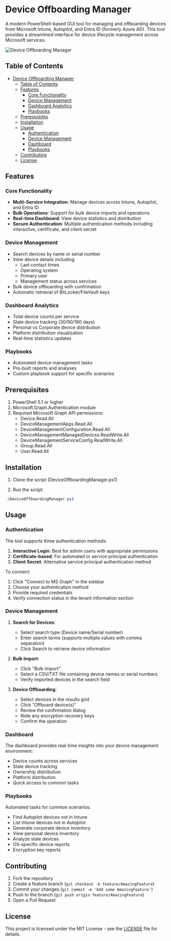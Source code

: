 # Device Offboarding Manager

A modern PowerShell-based GUI tool for managing and offboarding devices from Microsoft Intune, Autopilot, and Entra ID (formerly Azure AD). This tool provides a streamlined interface for device lifecycle management across Microsoft services.

![Device Offboarding Manager](screenshots/main.png)

## Table of Contents

- [Device Offboarding Manager](#device-offboarding-manager)
  - [Table of Contents](#table-of-contents)
  - [Features](#features)
    - [Core Functionality](#core-functionality)
    - [Device Management](#device-management)
    - [Dashboard Analytics](#dashboard-analytics)
    - [Playbooks](#playbooks)
  - [Prerequisites](#prerequisites)
  - [Installation](#installation)
  - [Usage](#usage)
    - [Authentication](#authentication)
    - [Device Management](#device-management-1)
    - [Dashboard](#dashboard)
    - [Playbooks](#playbooks-1)
  - [Contributing](#contributing)
  - [License](#license)

## Features

### Core Functionality

- **Multi-Service Integration**: Manage devices across Intune, Autopilot, and Entra ID
- **Bulk Operations**: Support for bulk device imports and operations
- **Real-time Dashboard**: View device statistics and distribution
- **Secure Authentication**: Multiple authentication methods including interactive, certificate, and client secret

### Device Management

- Search devices by name or serial number
- View device details including:
  - Last contact times
  - Operating system
  - Primary user
  - Management status across services
- Bulk device offboarding with confirmation
- Automatic retrieval of BitLocker/FileVault keys

### Dashboard Analytics

- Total device counts per service
- Stale device tracking (30/90/180 days)
- Personal vs Corporate device distribution
- Platform distribution visualization
- Real-time statistics updates

### Playbooks

- Automated device management tasks
- Pre-built reports and analyses
- Custom playbook support for specific scenarios

## Prerequisites

1. PowerShell 5.1 or higher
2. Microsoft.Graph.Authentication module
3. Required Microsoft Graph API permissions:
   - Device.Read.All
   - DeviceManagementApps.Read.All
   - DeviceManagementConfiguration.Read.All
   - DeviceManagementManagedDevices.ReadWrite.All
   - DeviceManagementServiceConfig.ReadWrite.All
   - Group.Read.All
   - User.Read.All

## Installation

1. Clone the script (DeviceOffboardingManager.ps1)

2. Run the script:

```powershell
.\DeviceOffboardingManager.ps1
```

## Usage

### Authentication

The tool supports three authentication methods:

1. **Interactive Login**: Best for admin users with appropriate permissions
2. **Certificate-based**: For automated or service principal authentication
3. **Client Secret**: Alternative service principal authentication method

To connect:

1. Click "Connect to MS Graph" in the sidebar
2. Choose your authentication method
3. Provide required credentials
4. Verify connection status in the tenant information section

### Device Management

1. **Search for Devices**:

   - Select search type (Device name/Serial number)
   - Enter search terms (supports multiple values with comma separation)
   - Click Search to retrieve device information

2. **Bulk Import**:

   - Click "Bulk Import"
   - Select a CSV/TXT file containing device names or serial numbers
   - Verify imported devices in the search field

3. **Device Offboarding**:
   - Select devices in the results grid
   - Click "Offboard device(s)"
   - Review the confirmation dialog
   - Note any encryption recovery keys
   - Confirm the operation

### Dashboard

The dashboard provides real-time insights into your device management environment:

- Device counts across services
- Stale device tracking
- Ownership distribution
- Platform distribution
- Quick access to common tasks

### Playbooks

Automated tasks for common scenarios:

- Find Autopilot devices not in Intune
- List Intune devices not in Autopilot
- Generate corporate device inventory
- View personal device inventory
- Analyze stale devices
- OS-specific device reports
- Encryption key reports

## Contributing

1. Fork the repository
2. Create a feature branch (`git checkout -b feature/AmazingFeature`)
3. Commit your changes (`git commit -m 'Add some AmazingFeature'`)
4. Push to the branch (`git push origin feature/AmazingFeature`)
5. Open a Pull Request

## License

This project is licensed under the MIT License - see the [LICENSE](LICENSE) file for details.
